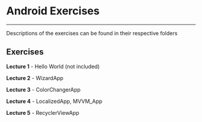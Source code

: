 # Android Exercises
---
Descriptions of the exercises can be found in their respective folders

## Exercises

**Lecture 1** - Hello World (not included)

**Lecture 2** - WizardApp

**Lecture 3** - ColorChangerApp

**Lecture 4** - LocalizedApp, MVVM_App

**Lecture 5** - RecyclerViewApp
